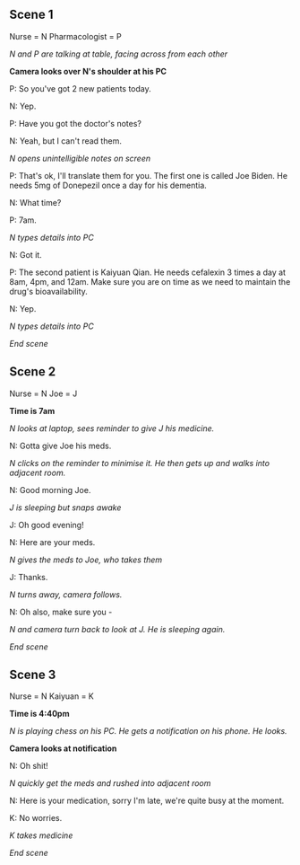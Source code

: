## Scene 1
Nurse = N
Pharmacologist = P

_N and P are talking at table, facing across from each other_

**Camera looks over N's shoulder at his PC**

P: So you've got 2 new patients today.

N: Yep.

P: Have you got the doctor's notes?

N: Yeah, but I can't read them.

_N opens unintelligible notes on screen_

P: That's ok, I'll translate them for you. The first one is called Joe Biden. He needs 5mg of Donepezil once a day for his dementia.

N: What time?

P: 7am.

_N types details into PC_

N: Got it.

P: The second patient is Kaiyuan Qian. He needs cefalexin 3 times a day at 8am, 4pm, and 12am.
   Make sure you are on time as we need to maintain the drug's bioavailability.

N: Yep.

_N types details into PC_

_End scene_

## Scene 2
Nurse = N Joe = J

**Time is 7am**

_N looks at laptop, sees reminder to give J his medicine._

N: Gotta give Joe his meds.

_N clicks on the reminder to minimise it. He then gets up and walks into adjacent room._

N: Good morning Joe.

_J is sleeping but snaps awake_

J: Oh good evening!

N: Here are your meds.

_N gives the meds to Joe, who takes them_

J: Thanks.

_N turns away, camera follows._

N: Oh also, make sure you - 

_N and camera turn back to look at J. He is sleeping again._

_End scene_

## Scene 3
Nurse = N Kaiyuan = K

**Time is 4:40pm**

_N is playing chess on his PC. He gets a notification on his phone. He looks._

**Camera looks at notification**

N: Oh shit!

_N quickly get the meds and rushed into adjacent room_

N: Here is your medication, sorry I'm late, we're quite busy at the moment.

K: No worries.

_K takes medicine_

_End scene_